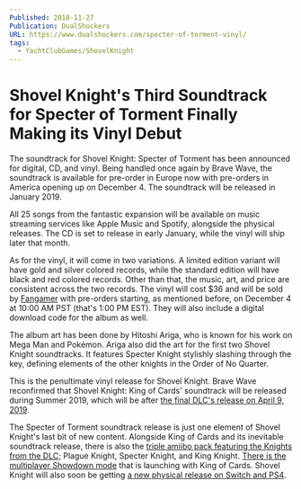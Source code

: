 ```yaml
---
Published: 2018-11-27
Publication: DualShockers
URL: https://www.dualshockers.com/specter-of-torment-vinyl/
tags:
  - YachtClubGames/ShovelKnight
---
```

# Shovel Knight's Third Soundtrack for Specter of Torment Finally Making its Vinyl Debut

The soundtrack for Shovel Knight: Specter of Torment has been announced for digital, CD, and vinyl. Being handled once again by Brave Wave, the soundtrack is available for pre-order in Europe now with pre-orders in America opening up on December 4. The soundtrack will be released in January 2019.

All 25 songs from the fantastic expansion will be available on music streaming services like Apple Music and Spotify, alongside the physical releases. The CD is set to release in early January, while the vinyl will ship later that month.

As for the vinyl, it will come in two variations. A limited edition variant will have gold and silver colored records, while the standard edition will have black and red colored records. Other than that, the music, art, and price are consistent across the two records. The vinyl will cost $36 and will be sold by [Fangamer](http://bravewave.fangamer.com/) with pre-orders starting, as mentioned before, on December 4 at 10:00 AM PST (that's 1:00 PM EST). They will also include a digital download code for the album as well.

The album art has been done by Hitoshi Ariga, who is known for his work on Mega Man and Pokémon. Ariga also did the art for the first two Shovel Knight soundtracks. It features Specter Knight stylishly slashing through the key, defining elements of the other knights in the Order of No Quarter.

This is the penultimate vinyl release for Shovel Knight. Brave Wave reconfirmed that Shovel Knight: King of Cards' soundtrack will be released during Summer 2019, which will be after [the final DLC's release on April 9, 2019](https://www.dualshockers.com/shovel-knight-king-cards-comes-switch-early-2018/).

The Specter of Torment soundtrack release is just one element of Shovel Knight's last bit of new content. Alongside King of Cards and its inevitable soundtrack release, there is also the [triple amiibo pack featuring the Knights from the DLC](https://www.dualshockers.com/shove-knight-amiibo-3-pack/); Plague Knight, Specter Knight, and King Knight. [There is the multiplayer Showdown mode](https://www.dualshockers.com/shovel-knight-showdown-announcement/) that is launching with King of Cards. Shovel Knight will also soon be getting [a new physical release on Switch and PS4](https://www.dualshockers.com/shovel-knight-treasure-trove-physical-release/).